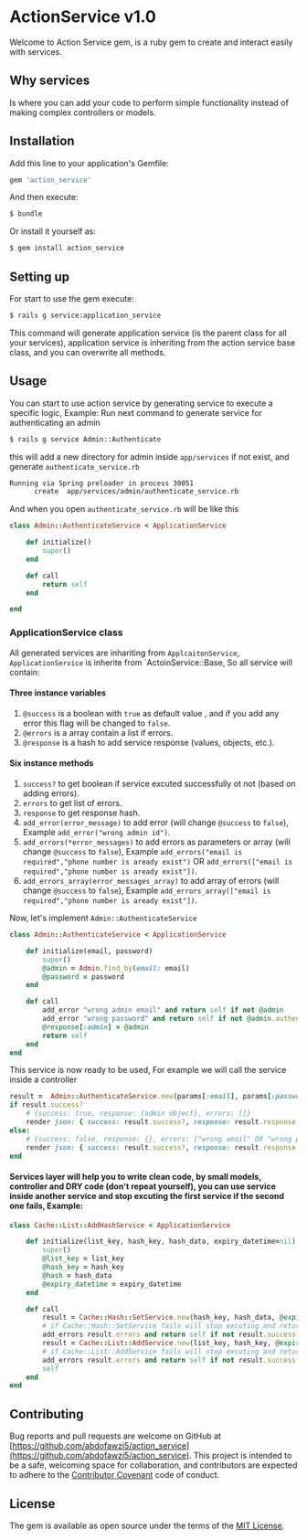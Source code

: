 # ActionService v1.0
Welcome to Action Service gem, is a ruby gem to create and interact easily with services.

## Why services
Is where you can add your code to perform simple functionality instead of making complex controllers or models.

## Installation
Add this line to your application's Gemfile:

```ruby
gem 'action_service'
```

And then execute:
```bash
$ bundle
```

Or install it yourself as:
```bash
$ gem install action_service
```

## Setting up
For start to use the gem execute:
```bash
$ rails g service:application_service
```
This command will generate application service (is the parent class for all your services), application service is inheriting from the action service base class, and you can overwrite all methods.

## Usage
You can start to use action service by generating service to execute a specific logic, Example:
Run next command to generate service for authenticating an admin
```bash 
$ rails g service Admin::Authenticate
```
this will add a new directory for admin inside `app/services` if not exist, and generate `authenticate_service.rb`
```bash
Running via Spring preloader in process 30051
      create  app/services/admin/authenticate_service.rb
```
And when you open `authenticate_service.rb` will be like this
```ruby
class Admin::AuthenticateService < ApplicationService

    def initialize()
        super()
    end

    def call
        return self
    end

end
```

### ApplicationService class
All generated services are inhariting from `ApplcaitonService`, `ApplicationService` is inherite from `ActoinService::Base, So all service will contain:  
#### Three instance variables 
1. `@success` is a boolean with `true` as default value , and if you add any error this flag will be changed to `false`. 
2. `@errors` is a array contain a list if errors.
3. `@response` is a hash to add service response (values, objects, etc.).
#### Six instance methods
1. `success?` to get boolean if service excuted successfully ot not (based on adding errors).
2. `errors` to get list of errors.
3. `response` to get response hash.
4. `add_error(error_message)` to add error (will change `@success` to `false`), Example `add_error("wrong admin id")`.
5. `add_errors(*error_messages)` to add errors as parameters or array (will change `@success` to `false`), Example `add_errors("email is required","phone number is aready exist")` OR `add_errors(["email is required","phone number is aready exist"])`.
6. `add_errors_array(error_messages_array)` to add array of errors (will change `@success` to `false`), Example `add_errors_array(["email is required","phone number is aready exist"])`.

Now, let's implement `Admin::AuthenticateService`
```ruby
class Admin::AuthenticateService < ApplicationService

    def initialize(email, password)
        super()
        @admin = Admin.find_by(email: email)
        @password = password
    end

    def call
        add_error "wrong admin email" and return self if not @admin
        add_error "wrong password" and return self if not @admin.authenticate(@password)
        @response[:admin] = @admin
        return self
    end
end
```

This service is now ready to be used, For example we will call the service inside a controller
```ruby
result =  Admin::AuthenticateService.new(params[:email], params[:password]).call
if result.success?
    # {success: true, response: {admin object}, errors: []}
    render json: { success: result.success?, response: result.response, errors: result.errors }
else:
    # {success: false, response: {}, errors: ["wrong email" OR "wrong password"]}
    render json: { success: result.success?, response: result.response, errors: result.errors }, status: :unauthorized
end
```

#### Services layer will help you to write clean code, by small models, controller and DRY code (don't repeat yourself), you can use service inside another service and stop excuting the first service if the second one fails, Example:
```ruby
class Cache::List::AddHashService < ApplicationService

    def initialize(list_key, hash_key, hash_data, expiry_datetime=nil)
        super()
        @list_key = list_key
        @hash_key = hash_key
        @hash = hash_data
        @expiry_datetime = expiry_datetime
    end

    def call
        result = Cache::Hash::SetService.new(hash_key, hash_data, @expiry_datetime).call
        # if Cache::Hash::SetService fails will stop excuting and return the errors
        add_errors result.errors and return self if not result.success? 
        result = Cache::List::AddService.new(list_key, hash_key, @expiry_datetime).call
        # if Cache::List::AddService fails will stop excuting and return the errors
        add_errors result.errors and return self if not result.success?
        self
    end
end
```

## Contributing
Bug reports and pull requests are welcome on GitHub at [https://github.com/abdofawzi5/action_service](https://github.com/abdofawzi5/action_service). This project is intended to be a safe, welcoming space for collaboration, and contributors are expected to adhere to the [Contributor Covenant](http://contributor-covenant.org) code of conduct.

## License
The gem is available as open source under the terms of the [MIT License](http://opensource.org/licenses/MIT).
